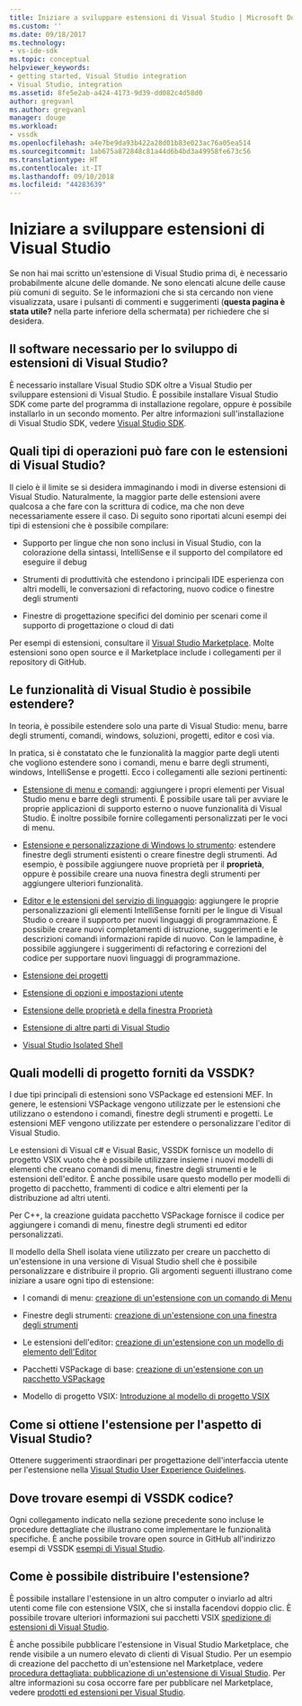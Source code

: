 ```yaml
---
title: Iniziare a sviluppare estensioni di Visual Studio | Microsoft Docs
ms.custom: ''
ms.date: 09/18/2017
ms.technology:
- vs-ide-sdk
ms.topic: conceptual
helpviewer_keywords:
- getting started, Visual Studio integration
- Visual Studio, integration
ms.assetid: 8fe5e2ab-a424-4173-9d39-dd082c4d58d0
author: gregvanl
ms.author: gregvanl
manager: douge
ms.workload:
- vssdk
ms.openlocfilehash: a4e7be9da93b422a28d01b83e023ac76a05ea514
ms.sourcegitcommit: 1ab675a872848c81a44d6b4bd3a49958fe673c56
ms.translationtype: HT
ms.contentlocale: it-IT
ms.lasthandoff: 09/10/2018
ms.locfileid: "44283639"
---
```

# <a name="starting-to-develop-visual-studio-extensions"></a>Iniziare a sviluppare estensioni di Visual Studio
Se non hai mai scritto un'estensione di Visual Studio prima di, è necessario probabilmente alcune delle domande. Ne sono elencati alcune delle cause più comuni di seguito. Se le informazioni che si sta cercando non viene visualizzata, usare i pulsanti di commenti e suggerimenti (**questa pagina è stata utile?** nella parte inferiore della schermata) per richiedere che si desidera.

## <a name="what-software-do-i-need-to-develop-visual-studio-extensions"></a>Il software necessario per lo sviluppo di estensioni di Visual Studio?
 È necessario installare Visual Studio SDK oltre a Visual Studio per sviluppare estensioni di Visual Studio. È possibile installare Visual Studio SDK come parte del programma di installazione regolare, oppure è possibile installarlo in un secondo momento. Per altre informazioni sull'installazione di Visual Studio SDK, vedere [Visual Studio SDK](../extensibility/visual-studio-sdk.md).

## <a name="what-kinds-of-things-can-i-do-with-visual-studio-extensions"></a>Quali tipi di operazioni può fare con le estensioni di Visual Studio?
 Il cielo è il limite se si desidera immaginando i modi in diverse estensioni di Visual Studio. Naturalmente, la maggior parte delle estensioni avere qualcosa a che fare con la scrittura di codice, ma che non deve necessariamente essere il caso. Di seguito sono riportati alcuni esempi dei tipi di estensioni che è possibile compilare:

-   Supporto per lingue che non sono inclusi in Visual Studio, con la colorazione della sintassi, IntelliSense e il supporto del compilatore ed eseguire il debug

-   Strumenti di produttività che estendono i principali IDE esperienza con altri modelli, le conversazioni di refactoring, nuovo codice o finestre degli strumenti

-   Finestre di progettazione specifici del dominio per scenari come il supporto di progettazione o cloud di dati

 Per esempi di estensioni, consultare il [Visual Studio Marketplace](https://marketplace.visualstudio.com/vs). Molte estensioni sono open source e il Marketplace include i collegamenti per il repository di GitHub.

## <a name="which-visual-studio-features-can-i-extend"></a>Le funzionalità di Visual Studio è possibile estendere?
 In teoria, è possibile estendere solo una parte di Visual Studio: menu, barre degli strumenti, comandi, windows, soluzioni, progetti, editor e così via.

 In pratica, si è constatato che le funzionalità la maggior parte degli utenti che vogliono estendere sono i comandi, menu e barre degli strumenti, windows, IntelliSense e progetti. Ecco i collegamenti alle sezioni pertinenti:

-   [Estensione di menu e comandi](../extensibility/extending-menus-and-commands.md): aggiungere i propri elementi per Visual Studio menu e barre degli strumenti. È possibile usare tali per avviare le proprie applicazioni di supporto esterno o nuove funzionalità di Visual Studio. È inoltre possibile fornire collegamenti personalizzati per le voci di menu.

-   [Estensione e personalizzazione di Windows lo strumento](../extensibility/extending-and-customizing-tool-windows.md): estendere finestre degli strumenti esistenti o creare finestre degli strumenti. Ad esempio, è possibile aggiungere nuove proprietà per il **proprietà**, oppure è possibile creare una nuova finestra degli strumenti per aggiungere ulteriori funzionalità.

-   [Editor e le estensioni del servizio di linguaggio](../extensibility/editor-and-language-service-extensions.md): aggiungere le proprie personalizzazioni gli elementi IntelliSense forniti per le lingue di Visual Studio o creare il supporto per nuovi linguaggi di programmazione. È possibile creare nuovi completamenti di istruzione, suggerimenti e le descrizioni comandi informazioni rapide di nuovo. Con le lampadine, è possibile aggiungere i suggerimenti di refactoring e correzioni del codice per supportare nuovi linguaggi di programmazione.

-   [Estensione dei progetti](../extensibility/extending-projects.md)

-   [Estensione di opzioni e impostazioni utente](../extensibility/extending-user-settings-and-options.md)

-   [Estensione delle proprietà e della finestra Proprietà](../extensibility/extending-properties-and-the-property-window.md)

-   [Estensione di altre parti di Visual Studio](../extensibility/extending-other-parts-of-visual-studio.md)

-   [Visual Studio Isolated Shell](../extensibility/visual-studio-isolated-shell.md)

##  <a name="BKMK_ProjectTemplate"></a> Quali modelli di progetto forniti da VSSDK?
 I due tipi principali di estensioni sono VSPackage ed estensioni MEF. In genere, le estensioni VSPackage vengono utilizzate per le estensioni che utilizzano o estendono i comandi, finestre degli strumenti e progetti. Le estensioni MEF vengono utilizzate per estendere o personalizzare l'editor di Visual Studio.

 Le estensioni di Visual c# e Visual Basic, VSSDK fornisce un modello di progetto VSIX vuoto che è possibile utilizzare insieme i nuovi modelli di elementi che creano comandi di menu, finestre degli strumenti e le estensioni dell'editor. È anche possibile usare questo modello per modelli di progetto di pacchetto, frammenti di codice e altri elementi per la distribuzione ad altri utenti.

 Per C++, la creazione guidata pacchetto VSPackage fornisce il codice per aggiungere i comandi di menu, finestre degli strumenti ed editor personalizzati.

 Il modello della Shell isolata viene utilizzato per creare un pacchetto di un'estensione in una versione di Visual Studio shell che è possibile personalizzare e distribuire il proprio. Gli argomenti seguenti illustrano come iniziare a usare ogni tipo di estensione:

-   I comandi di menu: [creazione di un'estensione con un comando di Menu](../extensibility/creating-an-extension-with-a-menu-command.md)

-   Finestre degli strumenti: [creazione di un'estensione con una finestra degli strumenti](../extensibility/creating-an-extension-with-a-tool-window.md)

-   Le estensioni dell'editor: [creazione di un'estensione con un modello di elemento dell'Editor](../extensibility/creating-an-extension-with-an-editor-item-template.md)

-   Pacchetti VSPackage di base: [creazione di un'estensione con un pacchetto VSPackage](../extensibility/creating-an-extension-with-a-vspackage.md)

-   Modello di progetto VSIX: [Introduzione al modello di progetto VSIX](../extensibility/getting-started-with-the-vsix-project-template.md) 

## <a name="how-do-i-get-my-extension-to-look-like-visual-studio"></a>Come si ottiene l'estensione per l'aspetto di Visual Studio?
 Ottenere suggerimenti straordinari per progettazione dell'interfaccia utente per l'estensione nella [Visual Studio User Experience Guidelines](../extensibility/ux-guidelines/visual-studio-user-experience-guidelines.md).

## <a name="where-can-i-find-examples-of-vssdk-code"></a>Dove trovare esempi di VSSDK codice?
 Ogni collegamento indicato nella sezione precedente sono incluse le procedure dettagliate che illustrano come implementare le funzionalità specifiche. È anche possibile trovare open source in GitHub all'indirizzo esempi di VSSDK [esempi di Visual Studio](https://github.com/Microsoft/VSSDK-Extensibility-Samples).

## <a name="how-can-i-distribute-my-extension"></a>Come è possibile distribuire l'estensione?
 È possibile installare l'estensione in un altro computer o inviarlo ad altri utenti come file con estensione VSIX, che si installa facendovi doppio clic. È possibile trovare ulteriori informazioni sui pacchetti VSIX [spedizione di estensioni di Visual Studio](../extensibility/shipping-visual-studio-extensions.md).

 È anche possibile pubblicare l'estensione in Visual Studio Marketplace, che rende visibile a un numero elevato di clienti di Visual Studio. Per un esempio di creazione del pacchetto di un'estensione nel Marketplace, vedere [procedura dettagliata: pubblicazione di un'estensione di Visual Studio](../extensibility/walkthrough-publishing-a-visual-studio-extension.md). Per altre informazioni su cosa occorre fare per pubblicare nel Marketplace, vedere [prodotti ed estensioni per Visual Studio](/azure/devops/extend/overview).
